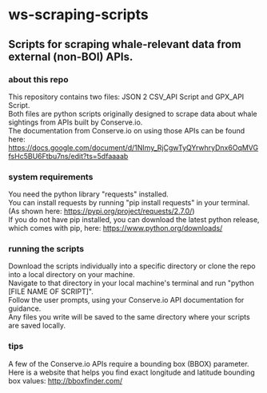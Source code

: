 # ws-scraping-scripts
## Scripts for scraping whale-relevant data from external (non-BOI) APIs. 

### about this repo
This repository contains two files: JSON 2 CSV_API Script and GPX_API Script. 
<br/>Both files are python scripts originally designed to scrape data about whale sightings from APIs built by Conserve.io. <br/>The documentation from Conserve.io on using those APIs can be found here: https://docs.google.com/document/d/1NImy_RjCgwTyQYrwhryDnx6OqMVGfsHc5BU6Ftbu7ns/edit?ts=5dfaaaab

### system requirements
You need the python library "requests" installed. 
<br/>You can install requests by running "pip install requests" in your terminal. (As shown here: https://pypi.org/project/requests/2.7.0/)
<br/>If you do not have pip installed, you can download the latest python release, which comes with pip, here:
https://www.python.org/downloads/

### running the scripts 
Download the scripts individually into a specific directory or clone the repo into a local directory on your machine. 
<br/>Navigate to that directory in your local machine's terminal and run "python [FILE NAME OF SCRIPT]".
<br/>Follow the user prompts, using your Conserve.io API documentation for guidance. 
<br/>Any files you write will be saved to the same directory where your scripts are saved locally. 

### tips
A few of the Conserve.io APIs require a bounding box (BBOX) parameter. 
<br/>Here is a website that helps you find exact longitude and latitude bounding box values: http://bboxfinder.com/
